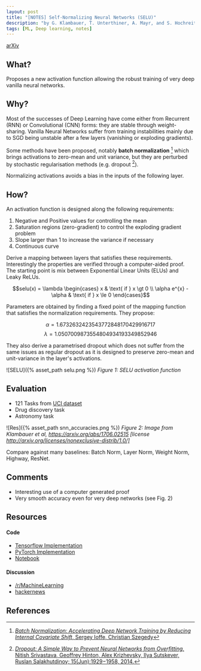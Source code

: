 ```yaml
---
layout: post
title: "[NOTES] Self-Normalizing Neural Networks (SELU)"
description: "by G. Klambauer, T. Unterthiner, A. Mayr, and S. Hochreiter"
tags: [ML, Deep learning, notes]
---
```


[arXiv](https://arxiv.org/abs/1706.02515)

## What?

Proposes a new activation function allowing the robust training of very
deep vanilla neural networks.

## Why?

Most of the successes of Deep Learning have come either from Recurrent (RNN)
or Convolutional (CNN) forms: they are stable through weight-sharing.
Vanilla Neural Networks suffer from training
instabilities mainly due to SGD being unstable after a few layers (vanishing or
exploding gradients).

Some methods have been proposed, notably **batch normalization** [^3] which
brings activations to zero-mean and unit variance, but they are perturbed by
stochastic regularisation methods (e.g. dropout [^2]).

Normalizing activations avoids a bias in the inputs of the following layer.

## How?

An activation function is designed along the following requirements:

1. Negative and Positive values for controlling the mean
2. Saturation regions (zero-gradient) to control the exploding gradient problem
3. Slope larger than 1 to increase the variance if necessary
4. Continuous curve

Derive a mapping between layers that satisfies these requirements. Interestingly
the properties are verified through a computer-aided proof. The starting point
is mix between Exponential Linear Units (ELUs) and Leaky ReLUs.

$$selu(x) = \lambda  \begin{cases} x & \text{ if } x \gt 0 \\ \alpha e^{x} - \alpha & \text{ if } x \le 0 \end{cases}$$

Parameters are obtained by finding a fixed point of the mapping function that
satisfies the normalization requirements. They propose:

$$\alpha = 1.6732632423543772848170429916717$$
$$\lambda = 1.0507009873554804934193349852946$$

They also derive a parametrised dropout which does not suffer from the same issues
as regular dropout as it is designed to preserve zero-mean and unit-variance in
the layer's activations.

![SELU]({% asset_path selu.png %})
*Figure 1: SELU activation function*

## Evaluation

* 121 Tasks from [UCI dataset](https://archive.ics.uci.edu/ml/datasets.html)
* Drug discovery task
* Astronomy task

![Res]({% asset_path snn_accuracies.png %})
*Figure 2: Image from Klambauer et al, https://arxiv.org/abs/1706.02515 [license http://arxiv.org/licenses/nonexclusive-distrib/1.0/]*

Compare against many baselines: Batch Norm, Layer Norm, Weight Norm, Highway, ResNet.

## Comments

* Interesting use of a computer generated proof
* Very smooth accuracy even for very deep networks (see Fig. 2)

## Resources
#### Code

* [Tensorflow Implementation](https://github.com/bioinf-jku/SNNs)
* [PyTorch Implementation](https://github.com/dannysdeng/selu)
* [Notebook](https://gist.github.com/Drakensberge/2d8a4e8f9ff48e095e12a892b08598ec#file-distribution-ipynb)

#### Discussion

* [/r/MachineLearning](https://www.reddit.com/r/MachineLearning/comments/6g5tg1/r_selfnormalizing_neural_networks_improved_elu/)
* [hackernews](https://news.ycombinator.com/item?id=14527686)

## References

[^1]: [*Long Short-Term Memory*. Sepp Hochreiter and Jürgen Schmidhuber.  Neural Comput. 9, 8 (November 1997), 1735-1780](https://dl.acm.org/citation.cfm?id=1246450)
[^2]: [*Dropout: A Simple Way to Prevent Neural Networks from Overfitting*, Nitish Srivastava, Geoffrey Hinton, Alex Krizhevsky, Ilya Sutskever, Ruslan Salakhutdinov; 15(Jun):1929−1958, 2014.](http://jmlr.org/papers/v15/srivastava14a.html)
[^3]: [*Batch Normalization: Accelerating Deep Network Training by Reducing Internal Covariate Shift*, Sergey Ioffe, Christian Szegedy](https://arxiv.org/abs/1502.03167)
